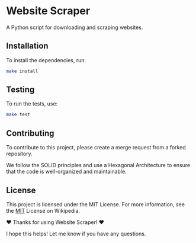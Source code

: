 # Website Scraper

A Python script for downloading and scraping websites.

## Installation

To install the dependencies, run:

```bash
make install
```

## Testing
To run the tests, use:

```bash
make test
```

## Contributing

To contribute to this project, please create a merge request from a forked repository.

We follow the SOLID principles and use a Hexagonal Architecture to ensure that the code is well-organized and maintainable.

## License

This project is licensed under the MIT License. For more information, see the <a href="https://en.wikipedia.org/wiki/MIT_License">MIT</a> License on Wikipedia.

❤️ Thanks for using Website Scraper! ❤️

I hope this helps! Let me know if you have any questions.